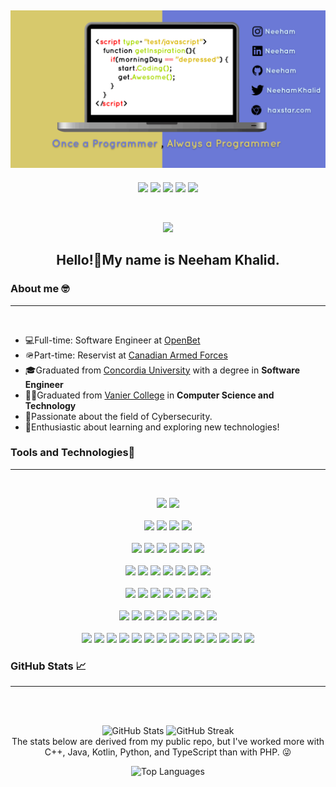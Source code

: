 [![Header](https://github.com/Neeham/Neeham/raw/main/assets/header.gif "Header")](http://haxstar.com/)
-----

<p align="center">
<a href = "mailto: Neehamk@gmail.com"><img src="https://img.shields.io/badge/Gmail-D14836?style=for-the-badge&logo=gmail&logoColor=white"></a>
<a href="https://twitter.com/NeehamKhalid"><img src="https://img.shields.io/badge/Twitter-1DA1F2?style=for-the-badge&logo=twitter&logoColor=white"></a>
<a href="https://www.instagram.com/Neeham/"><img src="https://img.shields.io/badge/Instagram-E4405F?style=for-the-badge&logo=instagram&logoColor=white"></a>
<a href="https://www.linkedin.com/in/Neeham/"><img src="https://img.shields.io/badge/LinkedIn-0077B5?style=for-the-badge&logo=linkedin&logoColor=white"></a>
<a href="http://haxstar.com"><img src="https://img.shields.io/badge/Personal Website-ff6262?style=for-the-badge&logo=google%20chrome&logoColor=white"></a>
</p>

<br>
<p align="center"> <img src="https://komarev.com/ghpvc/?username=neeham&label=Profile%20views&color=0e75b6&style=flat"/></p>
<h2 align="center">Hello!👋My name is Neeham Khalid.</h2>

### About me 🤓
-----
<br>

- 💻Full-time: Software Engineer at <a href="https://www.openbet.com/" target="_blank">OpenBet</a>
- 🪖Part-time: Reservist at <a href="https://forces.ca/" target="_blank">Canadian Armed Forces</a>
- 🎓Graduated from <a href="https://www.concordia.ca/" target="_blank">Concordia University</a> with a degree in <b>Software Engineer</b>
- 🧑‍🎓Graduated from <a href="https://www.vaniercollege.qc.ca/" target="_blank">Vanier College</a> in <b>Computer Science and Technology</b>
- 🔐Passionate about the field of Cybersecurity.
- 📝Enthusiastic about learning and exploring new technologies!

### Tools and Technologies🔧
-----
<br>

<p align="center">
    <img src="https://img.shields.io/badge/Scripting-Bash-informational?style=flat&logo=gnu-bash&logoColor=white&color=yellow">
    <img src="https://img.shields.io/badge/Scripting-Tcl-informational?style=flat&color=yellow">
    <br><br>
    <img src="https://img.shields.io/badge/Database-PostgreSQL-informational?style=flat&logo=postgresql&logoColor=white&color=green">
    <img src="https://img.shields.io/badge/Database-MongoDB-informational?style=flat&logo=mongodb&logoColor=white&color=green">
    <img src="https://img.shields.io/badge/Database-MySQL-informational?style=flat&logo=mysql&logoColor=white&color=green">
    <img src="https://img.shields.io/badge/Database-Informix-informational?style=flat&logo=ibm&logoColor=white&color=green">
    <br><br>
    <img src="https://img.shields.io/badge/OS-Ubuntu-informational?style=flat&logo=Ubuntu&logoColor=white&color=red">
    <img src="https://img.shields.io/badge/OS-Kali&nbsp;Linux-informational?style=flat&logo=kali-linux&logoColor=white&color=red">
    <img src="https://img.shields.io/badge/OS-Unix-informational?style=flat&logo=Unix&logoColor=white&color=red">
    <img src="https://img.shields.io/badge/OS-Windows&nbsp;10-informational?style=flat&logo=Windows&logoColor=white&color=red">
    <img src="https://img.shields.io/badge/OS-iOS-informational?style=flat&logo=iOS&logoColor=white&color=red">
    <img src="https://img.shields.io/badge/OS-Android-informational?style=flat&logo=Android&logoColor=white&color=red">
    <br><br>
    <img src="https://img.shields.io/badge/Editor-Visual&nbsp;Studio-informational?style=flat&logo=visual-studio&logoColor=white&color=blue">
    <img src="https://img.shields.io/badge/Editor-Intellij&nbsp;IDEA-informational?style=flat&logo=intellij-idea&logoColor=white&color=blue">
    <img src="https://img.shields.io/badge/Editor-PhpStorm-informational?style=flat&logo=phpstorm&logoColor=white&color=blue">
    <img src="https://img.shields.io/badge/Editor-WebStorm-informational?style=flat&logo=webstorm&logoColor=white&color=blue">
    <img src="https://img.shields.io/badge/Editor-PyCharm-informational?style=flat&logo=pycharm&logoColor=white&color=blue">
    <img src="https://img.shields.io/badge/Editor-Atom-informational?style=flat&logo=atom&logoColor=white&color=blue">
    <img src="https://img.shields.io/badge/Editor-Eclipse-informational?style=flat&logo=eclipse&logoColor=white&color=blue">
    <br><br>
    <img src="https://img.shields.io/badge/Tool-Docker-informational?style=flat&logo=docker&logoColor=white&color=orange">
    <img src="https://img.shields.io/badge/Tool-GitKraken-informational?style=flat&logo=gitkraken&logoColor=white&color=orange">
    <img src="https://img.shields.io/badge/Tool-GitHub&nbsp;Action-informational?style=flat&logo=github-actions&logoColor=white&color=orange">
    <img src="https://img.shields.io/badge/Tool-SonarCloud-informational?style=flat&logo=sonarcloud&logoColor=white&color=orange">
    <img src="https://img.shields.io/badge/Tool-CodeCov-informational?style=flat&logo=codecov&logoColor=white&color=orange">
    <img src="https://img.shields.io/badge/Tool-Wireshark-informational?style=flat&logo=wireshark&logoColor=white&color=orange">
    <img src="https://img.shields.io/badge/Tool-Cisco&nbsp;Packet&nbsp;Tracer-informational?style=flat&logo=cisco&logoColor=white&color=orange">
    <br><br>
    <img src="https://img.shields.io/badge/Framework-Angular-informational?style=flat&logo=angular&logoColor=white&color=pink">
    <img src="https://img.shields.io/badge/Framework-Django-informational?style=flat&logo=django&logoColor=white&color=pink">
    <img src="https://img.shields.io/badge/Framework-Laravel-informational?style=flat&logo=laravel&logoColor=white&color=pink">
    <img src="https://img.shields.io/badge/Framework-Bootstrap-informational?style=flat&logo=bootstrap&logoColor=white&color=pink">
    <img src="https://img.shields.io/badge/Framework-Selenium-informational?style=flat&logo=selenium&logoColor=white&color=pink">
    <img src="https://img.shields.io/badge/Framework-Jasmine-informational?style=flat&logo=jasmine&logoColor=white&color=pink">
    <img src="https://img.shields.io/badge/Framework-WebDriverIO-informational?style=flat&logo=WebDriverIO&logoColor=white&color=pink">
    <img src="https://img.shields.io/badge/Framework-Karate-informational?style=flat&color=pink">
    <br><br>
    <img src="https://img.shields.io/badge/Code-Java-informational?style=flat&logo=java&logoColor=white&color=2bbc8a">
    <img src="https://img.shields.io/badge/Code-C++-informational?style=flat&logo=C%2B%2B&logoColor=white&color=2bbc8a">
    <img src="https://img.shields.io/badge/Code-C-informational?style=flat&logo=c&logoColor=white&color=2bbc8a">
    <img src="https://img.shields.io/badge/Code-Kotlin-informational?style=flat&logo=Kotlin&logoColor=white&color=2bbc8a">
    <img src="https://img.shields.io/badge/Code-HTML5-informational?style=flat&logo=HTML5&logoColor=white&color=2bbc8a">
    <img src="https://img.shields.io/badge/Code-CSS3-informational?style=flat&logo=css3&logoColor=white&color=2bbc8a">
    <img src="https://img.shields.io/badge/Code-JavaScript-informational?style=flat&logo=JavaScript&logoColor=white&color=2bbc8a">
    <img src="https://img.shields.io/badge/Code-TypeScript-informational?style=flat&logo=typescript&logoColor=white&color=2bbc8a">
    <img src="https://img.shields.io/badge/Code-Python-informational?style=flat&logo=Python&logoColor=white&color=2bbc8a">
    <img src="https://img.shields.io/badge/Code-PHP-informational?style=flat&logo=PHP&logoColor=white&color=2bbc8a">
    <img src="https://img.shields.io/badge/Code-Ruby-informational?style=flat&logo=ruby&logoColor=white&color=2bbc8a">
    <img src="https://img.shields.io/badge/Code-Prolog-informational?style=flat&logo=prolog&logoColor=white&color=2bbc8a">
    <img src="https://img.shields.io/badge/Code-LISP-informational?style=flat&logo=lisp&logoColor=white&color=2bbc8a">
    <img src="https://img.shields.io/badge/Code-AspectJ-informational?style=flat&logo=aspectj&logoColor=white&color=2bbc8a">
</p>

### GitHub Stats 📈
-----
<br>

<p align="center">
    <br>
    <img src="https://github-readme-stats-git-masterrstaa-rickstaa.vercel.app/api?username=Neeham&&show_icons=true&theme=radical" alt="GitHub Stats">
    <img src="https://github-readme-streak-stats.herokuapp.com/?user=neeham&locale=en&theme=radical" alt="GitHub Streak">
    <br>
    The stats below are derived from my public repo, but I've worked more with C++, Java, Kotlin, Python, and TypeScript than with PHP. 😜
</p>
<p align="center">
    <img src="https://github-readme-stats-git-masterrstaa-rickstaa.vercel.app/api/top-langs?username=neeham&show_icons=true&locale=en&layout=compact&theme=radical" alt="Top Languages">
</p>
